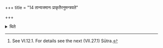 +++
title = "14 तान्यजमानः प्राकृतैरनुमन्त्रयते"

+++

<details><summary>थिते</summary>

14. After after-offerings the sacrificer recites the formulae (prescribed) in connection with the basic paradigm.[^1]  


[^1]: See VI.12.1. For details see the next (VII.27.1) Sūtra.
</details>
